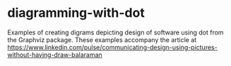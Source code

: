 # diagramming-with-dot
Examples of creating digrams depicting design of software using dot from the Graphviz package. These examples accompany the article at https://www.linkedin.com/pulse/communicating-design-using-pictures-without-having-draw-balaraman

